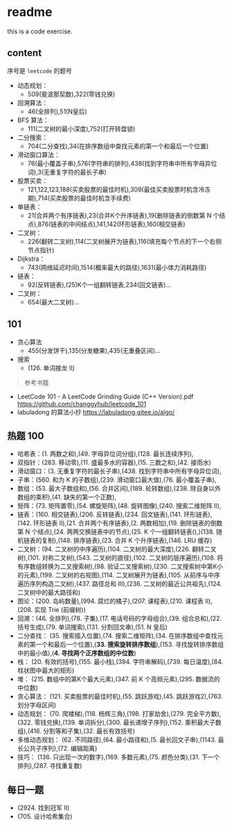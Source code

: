 # readme

this is a code exercise.

## content

序号是 `leetcode` 的题号

- 动态规划：
  - 509(斐波那契数),322(零钱兑换)
- 回溯算法：
  - 46(全排列),51(N皇后)
- BFS 算法：
  - 111(二叉树的最小深度),752(打开转盘锁)
- 二分搜索：
  - 704(二分查找),34(在排序数组中查找元素的第一个和最后一个位置)
- 滑动窗口算法：
  - 76(最小覆盖子串),576(字符串的排列),438(找到字符串中所有字母异位词),3(无重复字符的最长子串)
- 股票买卖：
  - 121,122,123,188(买卖股票的最佳时机),309(最佳买卖股票时机含冷冻期),714(买卖股票的最佳时机含手续费)
- 单链表：
  - 21(合并两个有序链表),23(合并K个升序链表),19(删除链表的倒数第 N 个结点),876(链表的中间结点),141,142(环形链表),160(相交链表)
- 二叉树：
  - 226(翻转二叉树),114(二叉树展开为链表),116(填充每个节点的下一个右侧节点指针)
- Dijkstra：
  - 743(网络延迟时间),1514(概率最大的路径),1631(最小体力消耗路径)
- 链表：
  - 92(反转链表),(25)K个一组翻转链表,234(回文链表)...
- 二叉树：
  - 654(最大二叉树)...

## 101

- 贪心算法
  - 455(分发饼干),135(分发糖果),435(无重叠区间)...
- 搜索
  - (126. 单词接龙 II)

> 参考书籍

- LeetCode 101 - A LeetCode Grinding Guide (C++ Version).pdf <https://github.com/changgyhub/leetcode_101>
- labuladong 的算法小抄 <https://labuladong.gitee.io/algo/>

## 热题 100

- 哈希表：(1. 两数之和),(49. 字母异位词分组),(128. 最长连续序列),
- 双指针：(283. 移动零),(11. 盛最多水的容器),(15. 三数之和),(42. 接雨水)
- 滑动窗口：(3. 无重复字符的最长子串),(438. 找到字符串中所有字母异位词),
- 子串：(560. 和为 K 的子数组),(239. 滑动窗口最大值),(76. 最小覆盖子串),
- 数组：(53. 最大子数组和),(56. 合并区间),(189. 轮转数组),(238. 除自身以外数组的乘积),(41. 缺失的第一个正数),
- 矩阵：(73. 矩阵置零),(54. 螺旋矩阵),(48. 旋转图像),(240. 搜索二维矩阵 II),
- 链表：(160. 相交链表),(206. 反转链表),(234. 回文链表),(141. 环形链表),(142. 环形链表 II),(21. 合并两个有序链表),(2. 两数相加),(19. 删除链表的倒数第 N 个结点),(24. 两两交换链表中的节点),(25. K 个一组翻转链表(),)(138. 随机链表的复制),(148. 排序链表),(23. 合并 K 个升序链表),(146. LRU 缓存)
- 二叉树：(94. 二叉树的中序遍历),(104. 二叉树的最大深度),(226. 翻转二叉树),(101. 对称二叉树),(543. 二叉树的直径),(102. 二叉树的层序遍历),(108. 将有序数组转换为二叉搜索树),(98. 验证二叉搜索树),(230. 二叉搜索树中第K小的元素),(199. 二叉树的右视图),(114. 二叉树展开为链表),(105. 从前序与中序遍历序列构造二叉树),(437. 路径总和 III),(236. 二叉树的最近公共祖先),(124. 二叉树中的最大路径和)
- 图论：(200. 岛屿数量),(994. 腐烂的橘子),(207. 课程表),(210. 课程表 II),(208. 实现 Trie (前缀树))
- 回溯：(46. 全排列),(78. 子集),(17. 电话号码的字母组合),(39. 组合总和),(22. 括号生成),(79. 单词搜索),(131. 分割回文串),(51. N 皇后)
- 二分查找： (35. 搜索插入位置),(74. 搜索二维矩阵),(34. 在排序数组中查找元素的第一个和最后一个位置),(**33. 搜索旋转排序数组**),(153. 寻找旋转排序数组中的最小值),(**4. 寻找两个正序数组的中位数**)
- 栈： (20. 有效的括号),(155. 最小栈),(394. 字符串解码),(739. 每日温度),(84. 柱状图中最大的矩形)
- 堆： (215. 数组中的第K个最大元素),(347. 前 K 个高频元素),(295. 数据流的中位数)
- 贪心算法： (121. 买卖股票的最佳时机),(55. 跳跃游戏),(45. 跳跃游戏2),(763. 划分字母区间)
- 动态规划： (70. 爬楼梯),(118. 杨辉三角),(198. 打家劫舍),(279. 完全平方数),(322. 零钱兑换),(139. 单词拆分),(300. 最长递增子序列),(152. 乘积最大子数组),(416. 分割等和子集),(32. 最长有效括号)
- 多维动态规划： (62. 不同路径),(64. 最小路径和),(5. 最长回文子串),(1143. 最长公共子序列),(72. 编辑距离)
- 技巧： (136. 只出现一次的数字),(169. 多数元素),(75. 颜色分类),(31. 下一个排列),(287. 寻找重复数)

## 每日一题

- (2924. 找到冠军 II)
- (705. 设计哈希集合)
